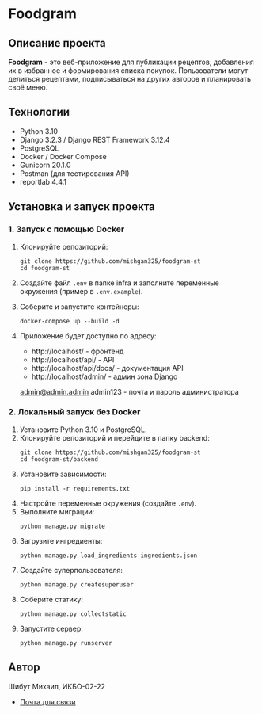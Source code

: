 # Foodgram

## Описание проекта

**Foodgram** - это веб-приложение для публикации рецептов, добавления их в избранное и формирования списка покупок. Пользователи могут делиться рецептами, подписываться на других авторов и планировать своё меню.

## Технологии

- Python 3.10
- Django 3.2.3 / Django REST Framework 3.12.4
- PostgreSQL
- Docker / Docker Compose
- Gunicorn 20.1.0
- Postman (для тестирования API)
- reportlab 4.4.1

## Установка и запуск проекта

### 1. Запуск с помощью Docker

1. Клонируйте репозиторий:
   ```
   git clone https://github.com/mishgan325/foodgram-st
   cd foodgram-st
   ```

2. Создайте файл `.env` в папке infra и заполните переменные окружения (пример в `.env.example`).

3. Соберите и запустите контейнеры:
   ```
   docker-compose up --build -d
   ```

4. Приложение будет доступно по адресу:  
   - http://localhost/ - фронтенд  
   - http://localhost/api/ - API  
   - http://localhost/api/docs/ - документация API
   - http://localhost/admin/ - админ зона Django

   admin@admin.admin admin123 - почта и пароль администратора

### 2. Локальный запуск без Docker

1. Установите Python 3.10 и PostgreSQL.
2. Клонируйте репозиторий и перейдите в папку backend:
   ```
   git clone https://github.com/mishgan325/foodgram-st
   cd foodgram-st/backend
   ```
3. Установите зависимости:
   ```
   pip install -r requirements.txt
   ```
4. Настройте переменные окружения (создайте `.env`).
5. Выполните миграции:
   ```
   python manage.py migrate
   ```
6. Загрузите ингредиенты:
   ```
   python manage.py load_ingredients ingredients.json
   ```
7. Создайте суперпользователя:
   ```
   python manage.py createsuperuser
   ```
8. Соберите статику:
   ```
   python manage.py collectstatic
   ```
9. Запустите сервер:
   ```
   python manage.py runserver
   ```

## Автор
Шибут Михаил, ИКБО-02-22
- [Почта для связи](shibut.michael@yandex.ru)